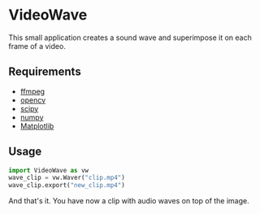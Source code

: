 # VideoWave

This small application creates a sound wave and superimpose it on each frame of a video.

## Requirements

- [ffmpeg](https://ffmpeg.org/)
- [opencv](https://pypi.org/project/opencv-python/)
- [scipy](https://www.scipy.org/)
- [numpy](https://numpy.org/)
- [Matplotlib](https://matplotlib.org/)

## Usage

```python
import VideoWave as vw
wave_clip = vw.Waver("clip.mp4")
wave_clip.export("new_clip.mp4")
```

And that's it. You have now a clip with audio waves on top of the image.

